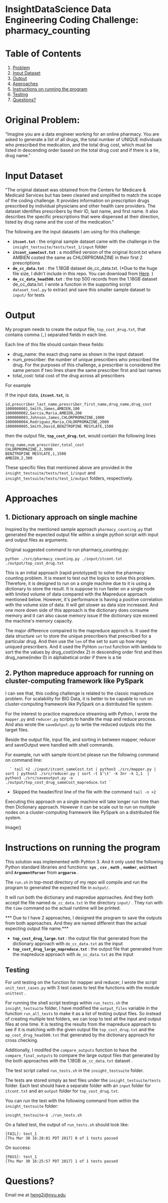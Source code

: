 # InsightDataScience Data Engineering Coding Challenge: pharmacy_counting


# Table of Contents
1. [Problem](README.md#original-problem)
2. [Input Dataset](README.md#input-dataset)
3. [Output](README.md#output)
4. [Approaches](README.md#approaches)
5. [Instructions on running the program](README.md#instructions-on-running-the-program)
6. [Testing](README.md#testing)
7. [Questions?](README.md#questions?)

# Original Problem:

"Imagine you are a data engineer working for an online pharmacy. You are asked to generate a list of all drugs, the total number of UNIQUE individuals who prescribed the medication, and the total drug cost, which must be listed in descending order based on the total drug cost and if there is a tie, drug name." 


# Input Dataset

"The original dataset was obtained from the Centers for Medicare & Medicaid Services but has been cleaned and simplified to match the scope of the coding challenge. It provides information on prescription drugs prescribed by individual physicians and other health care providers. The dataset identifies prescribers by their ID, last name, and first name.  It also describes the specific prescriptions that were dispensed at their direction, listed by drug name and the cost of the medication." 

The following are the input datasets I am using for this challenge:
* **`itcont.txt`** : the original sample dataset came with the challenge in the `insight_testsuite/tests/test_1/input` folder 
* **`itcont_sameCost.txt`** : a modified version of the original itcont.txt where AMBIEN costed the same as CHLORPROMAZINE in their first 2 prescriptions 
* **`de_cc_data.txt`** : the 1.18GB dataset de_cc_data.txt. (*Due to the huge file size, I didn't include in this repo. You can download from <a href="https://drive.google.com/file/d/1fxtTLR_Z5fTO-Y91BnKOQd6J0VC9gPO3/view?usp=sharing">Here</a>. )
* **`de_cc_data_head500.txt`** : the top 500 records from the 1.18GB dataset de_cc_data.txt. I wrote a function in the supporting script `dataset_tool.py` to extract and save this smaller sample dataset to `input/` for tests 


# Output 

My program needs to create the output file, `top_cost_drug.txt`, that contains comma (`,`) separated fields in each line.

Each line of this file should contain these fields:
* drug_name: the exact drug name as shown in the input dataset
* num_prescriber: the number of unique prescribers who prescribed the drug. For the purposes of this challenge, a prescriber is considered the same person if two lines share the same prescriber first and last names
* total_cost: total cost of the drug across all prescribers

For example

If the input data, **`itcont.txt`**, is
```
id,prescriber_last_name,prescriber_first_name,drug_name,drug_cost
1000000001,Smith,James,AMBIEN,100
1000000002,Garcia,Maria,AMBIEN,200
1000000003,Johnson,James,CHLORPROMAZINE,1000
1000000004,Rodriguez,Maria,CHLORPROMAZINE,2000
1000000005,Smith,David,BENZTROPINE MESYLATE,1500
```

then the output file, **`top_cost_drug.txt`**, would contain the following lines
```
drug_name,num_prescriber,total_cost
CHLORPROMAZINE,2,3000
BENZTROPINE MESYLATE,1,1500
AMBIEN,2,300
```

These specific files that mentioned above are provided in the `insight_testsuite/tests/test_1/input` and `insight_testsuite/tests/test_1/output` folders, respectively.


# Approaches
## 1. Dictionary approach on single machine

Inspired by the mentioned sample approach `pharmacy_counting.py` that generated the expected output file within a single python script with input and output files as arguments.

Original suggested command to run pharmacy_counting.py:

 `python ./src/pharmacy_counting.py ./input/itcont.txt ./output/top_cost_drug.txt`


This is an initial approach (rapid prototyped) to solve the pharmacy counting problem. It is meant to test out the logics to solve this problem. Therefore, it is designed to run on a single machine due to it is using a dictionary to store the result. It is suppose to run faster on a single node with limited volume of data compared with the Mapreduce approach mentioned below.
However, it's performance is having a positive correlation with the volume size of data. It will get slower as data size increased. And one more down side of this approach is the dictionary does consume memory and it can also cause memory issue if the dictionary size exceed the machine's memory capacity. 

The major difference compaired to the mapreduce approch is. It used the data structure `set` to store the unique prescribers that prescribed for a particular drug. And then use the `len` of the set to sum up how many uniqued prescribers. And it used the Pyhton `sorted` function with lambda to sort the the values by drug_cost(index 2) in descending order first and then drug_name(index 0) in alphabetical order if there is a tie


## 2. Python mapreduce approach for running on cluster-computing framework like PySpark

I can see that, this coding challenge is related to the classic mapreduce problem. For scalability for BIG Data, it is better to be capable to run on cluster-computing framework like PySpark on a distributed file system. 

For the interest to practice mapreduce streaming with Python, I wrote the `mapper.py` and `reducer.py` scripts to handle the map and reduce process. And also wrote the `saveOutput.py` to wrtie the reduced outputs into the target files.

Beside the output file, input file, and sorting in between mapper, reducer and saveOutput were handled with shell commands.

For example, run with sample itcont.txt please run the following command on command line:

      ` tail +2 ./input/itcont_sameCost.txt | python3 ./src/mapper.py | sort | python3 ./src/reducer.py | sort -t $'\t' -k 3nr -k 1,1  | python3 ./src/saveoutput.py -o ./output/top_cost_drug_sameCost_mapreduce.txt `

- Skipped the header/first line of the file with the command `tail -n +2`

Executing this approach on a single machine will take longer run time than then Dictionary approach. However it can be scale out to run on multiple nodes on a cluster-computing framework like PySpark on a distributed file system.


Image()


# Instructions on running the program 

This solution was implemented with Pyhton 3. And it only used the following Python standard libraries and functions: **`sys`** , **`csv`** , **`math`** , **`number`**, **`unittest`** and **`ArgumentParser`** from **`argparse`** .

The `run.sh` in top-most directory of my repo will compile and run the program to generated the expected file in `output/`.

It will run both the dictionary and mapredue approaches. And they both accept the file named `de_cc_data.txt` in the directory `input/` . 
They run with the `time` command so the actual runtime will be printed.


*** Due to I have 2 approaches, I designed the program to save the outputs from both approaches. And they are named different than the actual expecting output file name.*** 

* **`top_cost_drug_large.txt`** : the output file that generated from the dictionary approach with `de_cc_data.txt` as the input
* **`top_cost_drug_large_mapreduce.txt`** : the output file that generated from the mapreduce approach with `de_cc_data.txt` as the input



## Testing

For unit testing on the function for mapper and reducer, I wrote the script `unit_test_cases.py` with 3 test cases to test the functions with the module `unittest` .

For running the shell script testings within `run_tests.sh` the `insight_testsuite` folder, I have modified the `output_files` variable in the function `run_all_tests` to make it as a list of testing output files. So instead of creating multiple test folders, we can loop to test all the input and output files at one time. It is testing the results from the mapreduce approach to see if it is matching with the given output file `top_cost_drug.txt` and the `op_cost_drug_head500.txt` that generated by the dictionary approach for cross checking.

Additionally, I modifed the `compare_outputs` function to have the `compare_final_outputs` to compare the large output files that generated by the both approaches with the 1.18GB `de_cc_data.txt` dataset .

The test script called `run_tests.sh` in the `insight_testsuite` folder.

The tests are stored simply as text files under the `insight_testsuite/tests` folder. Each test should have a separate folder with an `input` folder for `itcont.txt` and an `output` folder for `top_cost_drug.txt`.

You can run the test with the following command from within the `insight_testsuite` folder:

    insight_testsuite~$ ./run_tests.sh 

On a failed test, the output of `run_tests.sh` should look like:

    [FAIL]: test_1
    [Thu Mar 30 16:28:01 PDT 2017] 0 of 1 tests passed

On success:

    [PASS]: test_1
    [Thu Mar 30 16:25:57 PDT 2017] 1 of 1 tests passed



# Questions?
Email me at heng2j@nyu.edu
